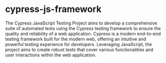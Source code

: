 # cypress-js-framework
The Cypress JavaScript Testing Project aims to develop a comprehensive suite of automated tests using the Cypress testing framework to ensure the quality and reliability of a web application. Cypress is a modern end-to-end testing framework built for the modern web, offering an intuitive and powerful testing experience for developers. Leveraging JavaScript, the project aims to create robust tests that cover various functionalities and user interactions within the web application.
